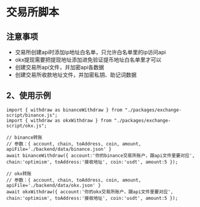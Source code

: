 # 交易所脚本

## 注意事项

- 交易所创建api时添加ip地址白名单，只允许白名单里的ip访问api
- okx提现需要把提现地址添加进免验证提币地址白名单里才可以
- 创建交易所api文件，并加密api各数据
- 创建交易所收款地址文件，并加密私钥、助记词数据


## 2、使用示例
```
import { withdraw as binanceWithdraw } from "./packages/exchange-script/binance.js";
import { withdraw as okxWithdraw } from "./packages/exchange-script/okx.js";

// binance转账
// 参数：{ account, chain, toAddress, coin, amount, apiFile='./backend/data/binance.json' }
await binanceWithdraw({ account:'你的binance交易所账户，跟api文件里要对应', chain:'optimism', toAddress:'接收地址', coin:'usdt', amount:5 });

// okx转账
// 参数：{ account, chain, toAddress, coin, amount, apiFile='./backend/data/okx.json' }
await okxWithdraw({ account:'你的okx交易所账户，跟api文件里要对应', chain:'optimism', toAddress:'接收地址', coin:'usdt', amount:5 });

```